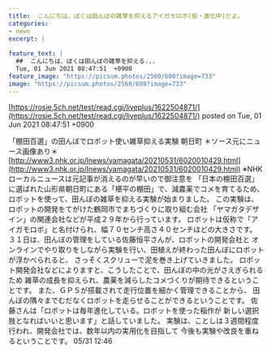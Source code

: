 ```yaml
---
title:  こんにちは、ぼくは田んぼの雑草を抑えるアイガモロボ(仮・進化中)だよ。  
categories:
- news
excerpt: |
  
feature_text: |
  ##  こんにちは、ぼくは田んぼの雑草を抑える...
  Tue, 01 Jun 2021 08:47:51  +0900
feature_image: "https://picsum.photos/2560/600?image=733"
image: "https://picsum.photos/2560/600?image=733"
---
```


[https://rosie.5ch.net/test/read.cgi/liveplus/1622504871/](https://rosie.5ch.net/test/read.cgi/liveplus/1622504871/)
posted on Tue, 01 Jun 2021 08:47:51  +0900

<!--more-->

「棚田百選」の田んぼでロボット使い雑草抑える実験 朝日町 ＊ソース元にニュース画像あり＊ [http://www3.nhk.or.jp/lnews/yamagata/20210531/6020010429.html](http://www3.nhk.or.jp/lnews/yamagata/20210531/6020010429.html) ※NHKローカルニュースは元記事が消えるのが早いので御注意を 「日本の棚田百選」に選ばれた山形県朝日町にある「椹平の棚田」で、減農薬でコメを育てるため、 ロボットを使って、田んぼの雑草を抑える実験が始まりました。 この実験は、ロボットの開発をてがけた鶴岡市でまちづくりに取り組む会社 「ヤマガタデザイン」の関連会社などが平成２９年から行っています。 ロボットは仮称で「アイガモロボ」と名付けられ、幅７０センチ高さ４０センチほどの大きさです。 ３１日は、田んぼの管理をしている佐藤恒平さんが、ロボットの開発会社と オンラインでやり取りをしながら実験を行い、田植えが終わった田んぼにロボットが浮かべられると、 さっそくスクリューで泥を巻き上げていきました。 ロボット開発会社などによりますと、こうしたことで、田んぼの中の光がさえぎられるため 雑草の成長を抑えられ、農薬を減らしたコメづくりが期待できるということです。 また、ＧＰＳが搭載されて走行位置を細かく管理できることから、 田んぼの隅々までむだなくロボットを走らせることができるということです。 佐藤さんは「ロボットは毎年進化している。ロボットを使った稲作が 新しい選択肢となればいいと思います」と話していました。 実験は、ことしは３週間程度行われ、開発会社では、数年以内の実用化を目指して 今後も実験や改良を重ねるということです。 05/31 12:46

